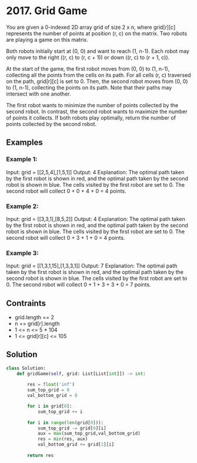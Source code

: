 # 2017. Grid Game

You are given a 0-indexed 2D array grid of size 2 x n, where grid[r][c] represents the number of points at position (r, c) on the matrix. Two robots are playing a game on this matrix.

Both robots initially start at (0, 0) and want to reach (1, n-1). Each robot may only move to the right ((r, c) to (r, c + 1)) or down ((r, c) to (r + 1, c)).

At the start of the game, the first robot moves from (0, 0) to (1, n-1), collecting all the points from the cells on its path. For all cells (r, c) traversed on the path, grid[r][c] is set to 0. Then, the second robot moves from (0, 0) to (1, n-1), collecting the points on its path. Note that their paths may intersect with one another.

The first robot wants to minimize the number of points collected by the second robot. In contrast, the second robot wants to maximize the number of points it collects. If both robots play optimally, return the number of points collected by the second robot.

## Examples

### Example 1:

Input: grid = [[2,5,4],[1,5,1]]
Output: 4
Explanation: The optimal path taken by the first robot is shown in red, and the optimal path taken by the second robot is shown in blue.
The cells visited by the first robot are set to 0.
The second robot will collect 0 + 0 + 4 + 0 = 4 points.

### Example 2:

Input: grid = [[3,3,1],[8,5,2]]
Output: 4
Explanation: The optimal path taken by the first robot is shown in red, and the optimal path taken by the second robot is shown in blue.
The cells visited by the first robot are set to 0.
The second robot will collect 0 + 3 + 1 + 0 = 4 points.

### Example 3:

Input: grid = [[1,3,1,15],[1,3,3,1]]
Output: 7
Explanation: The optimal path taken by the first robot is shown in red, and the optimal path taken by the second robot is shown in blue.
The cells visited by the first robot are set to 0.
The second robot will collect 0 + 1 + 3 + 3 + 0 = 7 points.

## Contraints

- grid.length == 2
- n == grid[r].length
- 1 <= n <= 5 * 104
- 1 <= grid[r][c] <= 105

## Solution

```python
class Solution:
    def gridGame(self, grid: List[List[int]]) -> int:
        
        res = float('inf')
        sum_top_grid = 0
        val_bottom_grid = 0

        for i in grid[0]:
            sum_top_grid += i
        
        for i in range(len(grid[0])):
            sum_top_grid -= grid[0][i]
            aux = max(sum_top_grid,val_bottom_grid)
            res = min(res, aux)
            val_bottom_grid += grid[1][i]
        
        return res
```